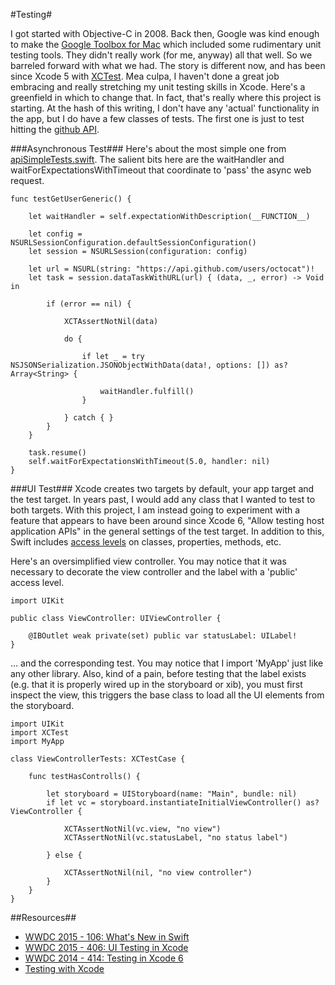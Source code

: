 #Testing#

I got started with Objective-C in 2008. Back then, Google was kind enough to make the [Google Toolbox for Mac](https://code.google.com/p/google-toolbox-for-mac/wiki/iPhoneUnitTesting) which included some rudimentary unit testing tools. They didn't really work (for me, anyway) all that well. So we barreled forward with what we had. The story is different now, and has been since Xcode 5 with [XCTest](https://developer.apple.com/library/prerelease/ios/documentation/DeveloperTools/Conceptual/testing_with_xcode/Introduction/Introduction.html#//apple_ref/doc/uid/TP40014132). Mea culpa, I haven't done a great job embracing and really stretching my unit testing skills in Xcode. Here's a greenfield in which to change that. In fact, that's really where this project is starting. At the hash of this writing, I don't have any 'actual' functionality in the app, but I do have a few classes of tests. The first one is just to test hitting the [github API](https://developer.github.com/v3/).

###Asynchronous Test###
Here's about the most simple one from [apiSimpleTests.swift](https://github.com/danielnorton/Reuben/blob/1161c1ea0d802394e0ad3d8e03849a0343fb9d25/source/ReubenTests/apiSimpleTests.swift#L14). The salient bits here are the waitHandler and waitForExpectationsWithTimeout that coordinate to 'pass' the async web request.

	func testGetUserGeneric() {
    
	    let waitHandler = self.expectationWithDescription(__FUNCTION__)
    
	    let config = NSURLSessionConfiguration.defaultSessionConfiguration()
	    let session = NSURLSession(configuration: config)
    
	    let url = NSURL(string: "https://api.github.com/users/octocat")!
	    let task = session.dataTaskWithURL(url) { (data, _, error) -> Void in
        
	        if (error == nil) {
				
                XCTAssertNotNil(data)
                
                do {
                    
                    if let _ = try NSJSONSerialization.JSONObjectWithData(data!, options: []) as? Array<String> {
                        
                        waitHandler.fulfill()
                    }
                    
                } catch { }
	        }
	    }
    
	    task.resume()
	    self.waitForExpectationsWithTimeout(5.0, handler: nil)
	}

###UI Test###
Xcode creates two targets by default, your app target and the test target. In years past, I would add any class that I wanted to test to both targets. With this project, I am instead going to experiment with a feature that appears to have been around since Xcode 6, "Allow testing host application APIs" in the general settings of the test target. In addition to this, Swift includes [access levels](https://developer.apple.com/library/ios/documentation/Swift/Conceptual/Swift_Programming_Language/AccessControl.html) on classes, properties, methods, etc.

Here's an oversimplified view controller. You may notice that it was necessary to decorate the view controller and the label with a 'public' access level.

	import UIKit

	public class ViewController: UIViewController {

	    @IBOutlet weak private(set) public var statusLabel: UILabel!
	}

... and the corresponding test. You may notice that I import 'MyApp' just like any other library. Also, kind of a pain, before testing that the label exists (e.g. that it is properly wired up in the storyboard or xib), you must first inspect the view, this triggers the base class to load all the UI elements from the storyboard.

	import UIKit
	import XCTest
	import MyApp

	class ViewControllerTests: XCTestCase {
    
	    func testHasControlls() {
        
	        let storyboard = UIStoryboard(name: "Main", bundle: nil)
	        if let vc = storyboard.instantiateInitialViewController() as? ViewController {
            
	            XCTAssertNotNil(vc.view, "no view")
	            XCTAssertNotNil(vc.statusLabel, "no status label")
            
	        } else {
            
	            XCTAssertNotNil(nil, "no view controller")
	        }
	    }
	}

##Resources##

*	[WWDC 2015 - 106: What's New in Swift](https://developer.apple.com/videos/wwdc/2015/?id=106)
*	[WWDC 2015 - 406: UI Testing in Xcode](https://developer.apple.com/videos/wwdc/2015/?id=406)
*	[WWDC 2014 - 414: Testing in Xcode 6](https://developer.apple.com/videos/wwdc/2014/?id=414)
*	[Testing with Xcode](https://developer.apple.com/library/ios/documentation/DeveloperTools/Conceptual/testing_with_xcode/Introduction/Introduction.html#//apple_ref/doc/uid/TP40014132)